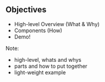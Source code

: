 ## Objectives

* High-level Overview (What & Why)
* Components (How)
* Demo!

Note:
* high-level, whats and whys
* parts and how to put together
* light-weight example
